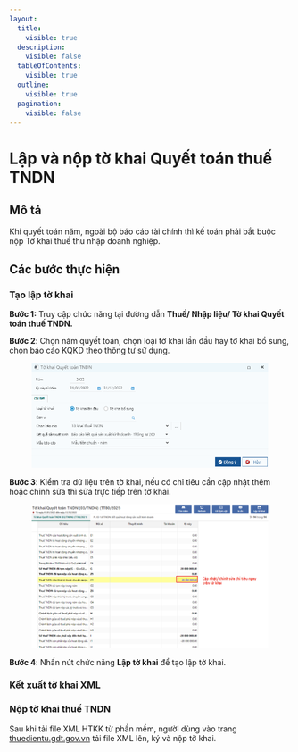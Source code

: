 ```yaml
---
layout:
  title:
    visible: true
  description:
    visible: false
  tableOfContents:
    visible: true
  outline:
    visible: true
  pagination:
    visible: false
---
```


# Lập và nộp tờ khai Quyết toán thuế TNDN

## Mô tả

Khi quyết toán năm, ngoài bộ báo cáo tài chính thì kế toán phải bắt buộc nộp Tờ khai thuế thu nhập doanh nghiệp.

## Các bước thực hiện&#x20;

### Tạo lập tờ khai

**Bước 1:** Truy cập chức năng tại đường dẫn **Thuế/ Nhập liệu/ Tờ khai Quyết toán thuế TNDN.**

**Bước 2**: Chọn năm quyết toán, chọn loại tờ khai lần đầu hay tờ khai bổ sung, chọn báo cáo KQKD theo thông tư sử dụng.

<figure><img src="../.gitbook/assets/image (170).png" alt=""><figcaption></figcaption></figure>

**Bước 3**: Kiểm tra dữ liệu trên tờ khai, nếu có chỉ tiêu cần cập nhật thêm hoặc chỉnh sửa thì sửa trực tiếp trên tờ khai.

<figure><img src="../.gitbook/assets/image (171).png" alt=""><figcaption></figcaption></figure>

**Bước 4**: Nhấn nút chức năng **Lập tờ khai** để tạo lập tờ khai.

### Kết xuất tờ khai XML

### Nộp tờ khai thuế TNDN

Sau khi tải file XML HTKK từ phần mềm, người dùng vào trang [thuedientu.gdt.gov.vn](https://thuedientu.gdt.gov.vn/) tải file XML lên, ký và nộp tờ khai.
